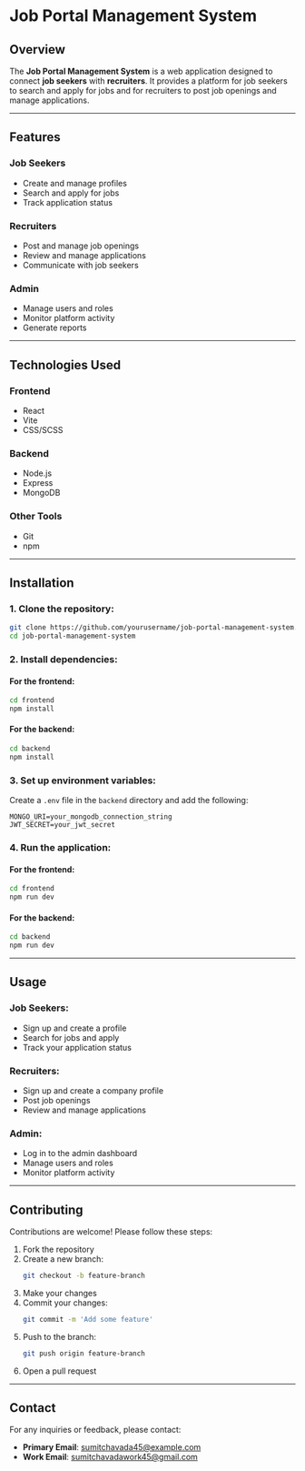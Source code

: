 # Job Portal Management System

## Overview
The **Job Portal Management System** is a web application designed to connect **job seekers** with **recruiters**. It provides a platform for job seekers to search and apply for jobs and for recruiters to post job openings and manage applications.

---

## Features

### **Job Seekers**
- Create and manage profiles
- Search and apply for jobs
- Track application status

### **Recruiters**
- Post and manage job openings
- Review and manage applications
- Communicate with job seekers

### **Admin**
- Manage users and roles
- Monitor platform activity
- Generate reports

---

## Technologies Used

### **Frontend**
- React
- Vite
- CSS/SCSS

### **Backend**
- Node.js
- Express
- MongoDB

### **Other Tools**
- Git
- npm

---

## Installation

### **1. Clone the repository:**
```sh
git clone https://github.com/yourusername/job-portal-management-system.git
cd job-portal-management-system
```

### **2. Install dependencies:**

#### For the frontend:
```sh
cd frontend
npm install
```

#### For the backend:
```sh
cd backend
npm install
```

### **3. Set up environment variables:**
Create a `.env` file in the `backend` directory and add the following:
```env
MONGO_URI=your_mongodb_connection_string
JWT_SECRET=your_jwt_secret
```

### **4. Run the application:**

#### For the frontend:
```sh
cd frontend
npm run dev
```

#### For the backend:
```sh
cd backend
npm run dev
```

---

## Usage

### **Job Seekers:**
- Sign up and create a profile
- Search for jobs and apply
- Track your application status

### **Recruiters:**
- Sign up and create a company profile
- Post job openings
- Review and manage applications

### **Admin:**
- Log in to the admin dashboard
- Manage users and roles
- Monitor platform activity

---

## Contributing
Contributions are welcome! Please follow these steps:

1. Fork the repository
2. Create a new branch:
   ```sh
   git checkout -b feature-branch
   ```
3. Make your changes
4. Commit your changes:
   ```sh
   git commit -m 'Add some feature'
   ```
5. Push to the branch:
   ```sh
   git push origin feature-branch
   ```
6. Open a pull request

---

## Contact

For any inquiries or feedback, please contact:

- **Primary Email**: [sumitchavada45@example.com](mailto:sumitchavada45@example.com)
- **Work Email**: [sumitchavadawork45@gmail.com](mailto:sumitchavadawork45@gmail.com)
